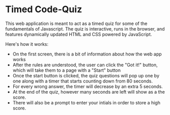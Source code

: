 # Timed Code-Quiz

This web application is meant to act as a timed quiz for some of the fundamentals of Javascript. The quiz is interactive, runs in the browser, and features dynamically updated HTML and CSS powered by JavaScript.

Here's how it works: 
* On the first screen, there is a bit of information about how the web app works
* After the rules are understood, the user can click the "Got it!" button, which will take them to a page with a "Start" button
* Once the start button is clicked, the quiz questions will pop up one by one along with a timer that starts counting down from 80 seconds. 
* For every wrong answer, the timer will decrease by an extra 5 seconds. 
* At the end of the quiz, however many seconds are left will show as a the score. 
* There will also be a prompt to enter your intials in order to store a high score. 

